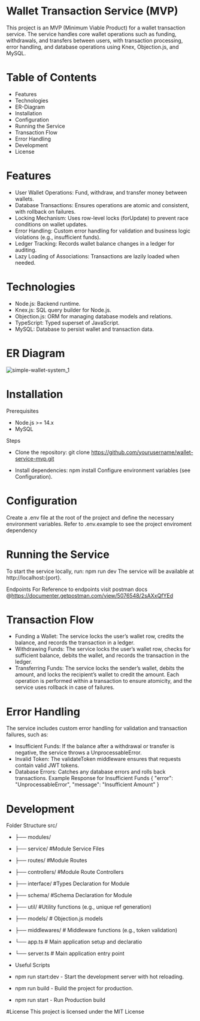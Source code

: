 # Wallet Transaction Service (MVP)
This project is an MVP (Minimum Viable Product) for a wallet transaction service. The service handles core wallet operations such as funding, withdrawals, and transfers between users, with transaction processing, error handling, and database operations using Knex, Objection.js, and MySQL.

# Table of Contents
- Features
- Technologies
- ER-Diagram
- Installation
- Configuration
- Running the Service
- Transaction Flow
- Error Handling
- Development
- License
# Features
- User Wallet Operations: Fund, withdraw, and transfer money between wallets.
- Database Transactions: Ensures operations are atomic and consistent, with rollback on failures.
- Locking Mechanism: Uses row-level locks (forUpdate) to prevent race conditions on wallet updates.
- Error Handling: Custom error handling for validation and business logic violations (e.g., insufficient funds).
- Ledger Tracking: Records wallet balance changes in a ledger for auditing.
- Lazy Loading of Associations: Transactions are lazily loaded when needed.
# Technologies
- Node.js: Backend runtime.
- Knex.js: SQL query builder for Node.js.
- Objection.js: ORM for managing database models and relations.
- TypeScript: Typed superset of JavaScript.
- MySQL: Database to persist wallet and transaction data.
# ER Diagram

![simple-wallet-system_1](https://github.com/user-attachments/assets/a8b0b798-3d2b-4fdb-91b8-3748febb4cab)
# Installation
Prerequisites
- Node.js >= 14.x
- MySQL

Steps
- Clone the repository: git clone https://github.com/yourusername/wallet-service-mvp.git

- Install dependencies: npm install
Configure environment variables (see Configuration).

# Configuration
Create a .env file at the root of the project and define the necessary environment variables.
Refer to .env.example to see the project enviroment dependency 
# Running the Service
To start the service locally, run:
npm run dev
The service will be available at http://localhost:{port}.

Endpoints
For Reference to endpoints visit postman docs @https://documenter.getpostman.com/view/5076548/2sAXxQfYEd
# Transaction Flow
- Funding a Wallet: The service locks the user’s wallet row, credits the balance, and records the transaction in a ledger.
- Withdrawing Funds: The service locks the user’s wallet row, checks for sufficient balance, debits the wallet, and records the transaction in the ledger.
- Transferring Funds: The service locks the sender’s wallet, debits the amount, and locks the recipient’s wallet to credit the amount. Each operation is performed within a transaction to ensure atomicity, and the service uses rollback in case of failures.

# Error Handling
The service includes custom error handling for validation and transaction failures, such as:

- Insufficient Funds: If the balance after a withdrawal or transfer is negative, the service throws a UnprocessableError.
- Invalid Token: The validateToken middleware ensures that requests contain valid JWT tokens.
- Database Errors: Catches any database errors and rolls back transactions.
Example Response for Insufficient Funds
{
  "error": "UnprocessableError",
  "message": "Insufficient Amount"
}
# Development
Folder Structure
src/
- ├── modules/
-   ├── service/       #Module Service Files
-   ├── routes/        #Module Routes
-   ├── controllers/   #Module Route Controllers
-   ├── interface/     #Types Declaration for Module
-   ├── schema/        #Schema Declaration for Module
-   ├── util/           #Utility functions (e.g., unique ref generation)
- ├── models/             # Objection.js models
- ├── middlewares/        # Middleware functions (e.g., token validation)
- └── app.ts              # Main application setup and declaratio
- └── server.ts           # Main application entry point
  
- Useful Scripts
- npm run start:dev - Start the development server with hot reloading.
- npm run build - Build the project for production.
- npm run start - Run Production build

#License
This project is licensed under the MIT License


